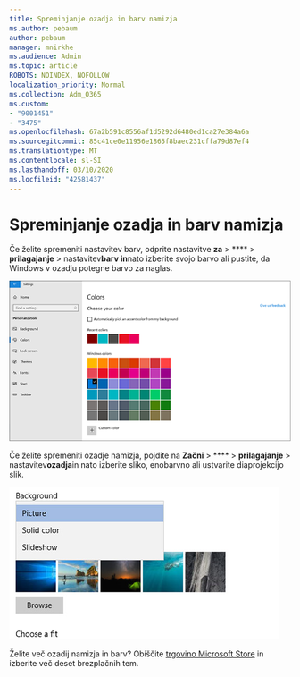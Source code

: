 ```yaml
---
title: Spreminjanje ozadja in barv namizja
ms.author: pebaum
author: pebaum
manager: mnirkhe
ms.audience: Admin
ms.topic: article
ROBOTS: NOINDEX, NOFOLLOW
localization_priority: Normal
ms.collection: Adm_O365
ms.custom:
- "9001451"
- "3475"
ms.openlocfilehash: 67a2b591c8556af1d5292d6480ed1ca27e384a6a
ms.sourcegitcommit: 85c41ce0e11956e1865f8baec231cffa79d87ef4
ms.translationtype: MT
ms.contentlocale: sl-SI
ms.lasthandoff: 03/10/2020
ms.locfileid: "42581437"
---
```

# <a name="change-your-desktop-background-and-colors"></a>Spreminjanje ozadja in barv namizja

Če želite spremeniti nastavitev barv, odprite nastavitve **za** > **** > **prilagajanje** > nastavitev**barv in**nato izberite svojo barvo ali pustite, da Windows v ozadju potegne barvo za naglas.

![Prilagodite barve v operacijskem sistemu Windows.](media/windows-personalization-colors.png)

Če želite spremeniti ozadje namizja, pojdite na **Začni** > **** > **prilagajanje** > nastavitev**ozadja**in nato izberite sliko, enobarvno ali ustvarite diaprojekcijo slik. 

![Spremenite ozadje namizja sistema Windows.](media/windows-desktop-background.png)

Želite več ozadij namizja in barv? Obiščite [trgovino Microsoft Store](https://www.microsoft.com/store/collections/windowsthemes) in izberite več deset brezplačnih tem.
